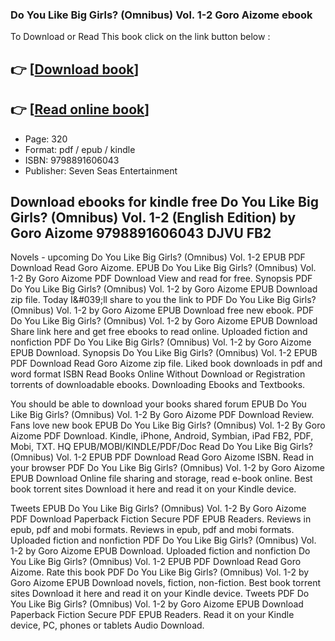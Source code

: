 ### Do You Like Big Girls? (Omnibus) Vol. 1-2 Goro Aizome ebook

To Download or Read This book click on the link button below :

## 👉  [**[Download book](http://filesbooks.info/download.php?group=book&from=github.com&id=717456&lnk=1064 "Download book")**]

## 👉  [**[Read online book](http://filesbooks.info/download.php?group=book&from=github.com&id=717456&lnk=1064 "Read online book")**]


* Page: 320
* Format: pdf / epub / kindle
* ISBN: 9798891606043
* Publisher: Seven Seas Entertainment



## Download ebooks for kindle free Do You Like Big Girls? (Omnibus) Vol. 1-2 (English Edition) by Goro Aizome 9798891606043 DJVU FB2


Novels - upcoming Do You Like Big Girls? (Omnibus) Vol. 1-2 EPUB PDF Download Read Goro Aizome. EPUB Do You Like Big Girls? (Omnibus) Vol. 1-2 By Goro Aizome PDF Download View and read for free. Synopsis PDF Do You Like Big Girls? (Omnibus) Vol. 1-2 by Goro Aizome EPUB Download zip file. Today I&amp;#039;ll share to you the link to PDF Do You Like Big Girls? (Omnibus) Vol. 1-2 by Goro Aizome EPUB Download free new ebook. PDF Do You Like Big Girls? (Omnibus) Vol. 1-2 by Goro Aizome EPUB Download Share link here and get free ebooks to read online. Uploaded fiction and nonfiction PDF Do You Like Big Girls? (Omnibus) Vol. 1-2 by Goro Aizome EPUB Download. Synopsis Do You Like Big Girls? (Omnibus) Vol. 1-2 EPUB PDF Download Read Goro Aizome zip file. Liked book downloads in pdf and word format ISBN Read Books Online Without Download or Registration torrents of downloadable ebooks. Downloading Ebooks and Textbooks.

You should be able to download your books shared forum EPUB Do You Like Big Girls? (Omnibus) Vol. 1-2 By Goro Aizome PDF Download Review. Fans love new book EPUB Do You Like Big Girls? (Omnibus) Vol. 1-2 By Goro Aizome PDF Download. Kindle, iPhone, Android, Symbian, iPad FB2, PDF, Mobi, TXT. HQ EPUB/MOBI/KINDLE/PDF/Doc Read Do You Like Big Girls? (Omnibus) Vol. 1-2 EPUB PDF Download Read Goro Aizome ISBN. Read in your browser PDF Do You Like Big Girls? (Omnibus) Vol. 1-2 by Goro Aizome EPUB Download Online file sharing and storage, read e-book online. Best book torrent sites Download it here and read it on your Kindle device.

Tweets EPUB Do You Like Big Girls? (Omnibus) Vol. 1-2 By Goro Aizome PDF Download Paperback Fiction Secure PDF EPUB Readers. Reviews in epub, pdf and mobi formats. Reviews in epub, pdf and mobi formats. Uploaded fiction and nonfiction PDF Do You Like Big Girls? (Omnibus) Vol. 1-2 by Goro Aizome EPUB Download. Uploaded fiction and nonfiction Do You Like Big Girls? (Omnibus) Vol. 1-2 EPUB PDF Download Read Goro Aizome. Rate this book PDF Do You Like Big Girls? (Omnibus) Vol. 1-2 by Goro Aizome EPUB Download novels, fiction, non-fiction. Best book torrent sites Download it here and read it on your Kindle device. Tweets PDF Do You Like Big Girls? (Omnibus) Vol. 1-2 by Goro Aizome EPUB Download Paperback Fiction Secure PDF EPUB Readers. Read it on your Kindle device, PC, phones or tablets Audio Download.






